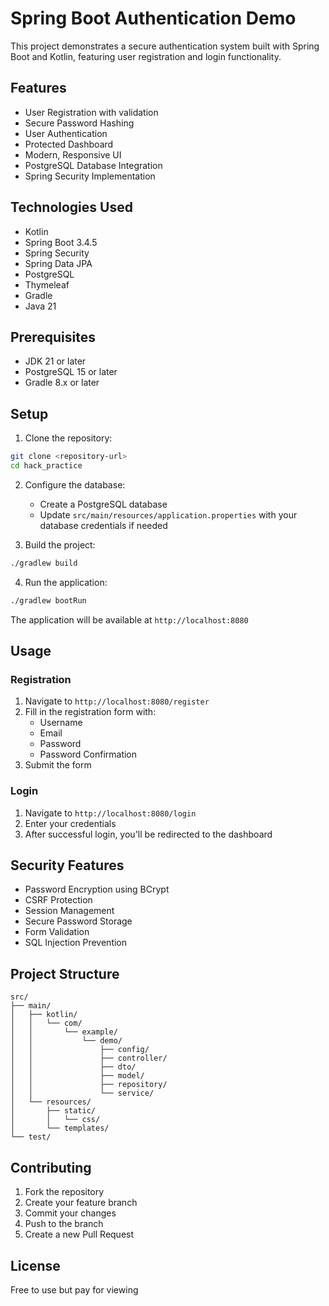 # Spring Boot Authentication Demo

This project demonstrates a secure authentication system built with Spring Boot and Kotlin, featuring user registration and login functionality.

## Features

- User Registration with validation
- Secure Password Hashing
- User Authentication
- Protected Dashboard
- Modern, Responsive UI
- PostgreSQL Database Integration
- Spring Security Implementation

## Technologies Used

- Kotlin
- Spring Boot 3.4.5
- Spring Security
- Spring Data JPA
- PostgreSQL
- Thymeleaf
- Gradle
- Java 21

## Prerequisites

- JDK 21 or later
- PostgreSQL 15 or later
- Gradle 8.x or later

## Setup

1. Clone the repository:
```bash
git clone <repository-url>
cd hack_practice
```

2. Configure the database:
   - Create a PostgreSQL database
   - Update `src/main/resources/application.properties` with your database credentials if needed

3. Build the project:
```bash
./gradlew build
```

4. Run the application:
```bash
./gradlew bootRun
```

The application will be available at `http://localhost:8080`

## Usage

### Registration
1. Navigate to `http://localhost:8080/register`
2. Fill in the registration form with:
   - Username
   - Email
   - Password
   - Password Confirmation
3. Submit the form

### Login
1. Navigate to `http://localhost:8080/login`
2. Enter your credentials
3. After successful login, you'll be redirected to the dashboard

## Security Features

- Password Encryption using BCrypt
- CSRF Protection
- Session Management
- Secure Password Storage
- Form Validation
- SQL Injection Prevention

## Project Structure

```
src/
├── main/
│   ├── kotlin/
│   │   └── com/
│   │       └── example/
│   │           └── demo/
│   │               ├── config/
│   │               ├── controller/
│   │               ├── dto/
│   │               ├── model/
│   │               ├── repository/
│   │               └── service/
│   └── resources/
│       ├── static/
│       │   └── css/
│       └── templates/
└── test/
```

## Contributing

1. Fork the repository
2. Create your feature branch
3. Commit your changes
4. Push to the branch
5. Create a new Pull Request

## License
Free to use but pay for viewing